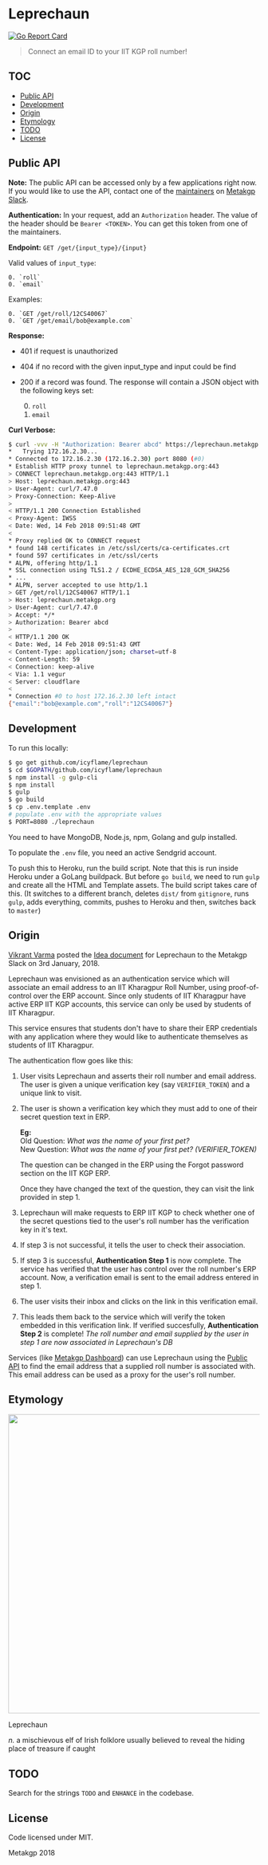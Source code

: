 # Leprechaun

[![Go Report Card](https://goreportcard.com/badge/github.com/icyflame/leprechaun)](https://goreportcard.com/report/github.com/icyflame/leprechaun)
> Connect an email ID to your IIT KGP roll number!

## TOC
- [Public API](#public-api)
- [Development](#development)
- [Origin](#origin)
- [Etymology](#etymology)
- [TODO](#todo)
- [License](#license)

## Public API

**Note:** The public API can be accessed only by a few applications right now.
If you would like to use the API, contact one of the
[maintainers](https://wiki.metakgp.org/w/Metakgp:Governance#Current_maintainers)
on [Metakgp Slack](https://metakgp.slack.com).

**Authentication:** In your request, add an `Authorization` header. The
value of the header should be `Bearer <TOKEN>`. You can get this token from one
of the maintainers.

**Endpoint:** `GET /get/{input_type}/{input}`

Valid values of `input_type`:

	0. `roll`
	0. `email`

Examples:

	0. `GET /get/roll/12CS40067`
	0. `GET /get/email/bob@example.com`

**Response:** 

- 401 if request is unauthorized
- 404 if no record with the given input_type and input could be find
- 200 if a record was found. The response will contain a JSON object with the following keys set:

	0. `roll`
	0. `email`

**Curl Verbose:**

```sh
$ curl -vvv -H "Authorization: Bearer abcd" https://leprechaun.metakgp.org/get/roll/12CS40067
*   Trying 172.16.2.30...
* Connected to 172.16.2.30 (172.16.2.30) port 8080 (#0)
* Establish HTTP proxy tunnel to leprechaun.metakgp.org:443
> CONNECT leprechaun.metakgp.org:443 HTTP/1.1
> Host: leprechaun.metakgp.org:443
> User-Agent: curl/7.47.0
> Proxy-Connection: Keep-Alive
>
< HTTP/1.1 200 Connection Established
< Proxy-Agent: IWSS
< Date: Wed, 14 Feb 2018 09:51:48 GMT
<
* Proxy replied OK to CONNECT request
* found 148 certificates in /etc/ssl/certs/ca-certificates.crt
* found 597 certificates in /etc/ssl/certs
* ALPN, offering http/1.1
* SSL connection using TLS1.2 / ECDHE_ECDSA_AES_128_GCM_SHA256
* ...
* ALPN, server accepted to use http/1.1
> GET /get/roll/12CS40067 HTTP/1.1
> Host: leprechaun.metakgp.org
> User-Agent: curl/7.47.0
> Accept: */*
> Authorization: Bearer abcd
>
< HTTP/1.1 200 OK
< Date: Wed, 14 Feb 2018 09:51:43 GMT
< Content-Type: application/json; charset=utf-8
< Content-Length: 59
< Connection: keep-alive
< Via: 1.1 vegur
< Server: cloudflare
<
* Connection #0 to host 172.16.2.30 left intact
{"email":"bob@example.com","roll":"12CS40067"}
```

## Development

To run this locally:

```sh
$ go get github.com/icyflame/leprechaun
$ cd $GOPATH/github.com/icyflame/leprechaun
$ npm install -g gulp-cli
$ npm install
$ gulp
$ go build
$ cp .env.template .env
# populate .env with the appropriate values
$ PORT=8080 ./leprechaun
```

You need to have MongoDB, Node.js, npm, Golang and gulp installed.

To populate the `.env` file, you need an active Sendgrid account.

To push this to Heroku, run the build script. Note that this is run inside
Heroku under a GoLang buildpack. But before `go build`, we need to run `gulp`
and create all the HTML and Template assets. The build script takes care of
this. (It switches to a different branch, deletes `dist/` from `gitignore`, runs
`gulp`, adds everything, commits, pushes to Heroku and then, switches back to
`master`)

## Origin

[Vikrant Varma](https://github.com/amrav) posted the [Idea
document](https://paper.dropbox.com/doc/Leprechaun-BK0eQTGGvMLbVoor4L0dJ) for
Leprechaun to the Metakgp Slack on 3rd January, 2018.

Leprechaun was envisioned as an authentication service which will associate an
email address to an IIT Kharagpur Roll Number, using proof-of-control over the
ERP account. Since only students of IIT Kharagpur have active ERP IIT KGP
accounts, this service can only be used by students of IIT Kharagpur.

This service ensures that students don't have to share their ERP credentials
with any application where they would like to authenticate themselves as
students of IIT Kharagpur.

The authentication flow goes like this:

1. User visits Leprechaun and asserts their roll number and email address. The
   user is given a unique verification key (say `VERIFIER_TOKEN`) and a unique
   link to visit.
2. The user is shown a verification key which they must add to one of their
   secret question text in ERP.

   **Eg:**  
   Old Question: _What was the name of your first pet?_  
   New Question: _What was the name of your first pet? (VERIFIER_TOKEN)_ 

   The question can be changed in the ERP using the Forgot password section on the
   IIT KGP ERP.

   Once they have changed the text of the question, they can visit the link
   provided in step 1.
3. Leprechaun will make requests to ERP IIT KGP to check whether one of the
   secret questions tied to the user's roll number has the verification key in
   it's text.
4. If step 3 is not successful, it tells the user to check their association.
5. If step 3 is successful, **Authentication Step 1** is now complete. The service
   has verified that the user has control over the roll number's ERP account.
   Now, a verification email is sent to the email address entered in step 1.
6. The user visits their inbox and clicks on the link in this verification
   email.
7. This leads them back to the service which will verify the token embedded in
   this verification link. If verified succesfully, **Authentication Step 2** is
   complete! _The roll number and email supplied by the user in step 1 are now
   associated in Leprechaun's DB_

Services (like [Metakgp Dashboard](https://github.com/metakgp/dashboard-beta))
can use Leprechaun using the [Public API](#public-api) to find the email address
that a supplied roll number is associated with. This email address can be used
as a proxy for the user's roll number.

## Etymology

<img src="public/leprechaun.png" height="600" />

Leprechaun

_n._ a mischievous elf of Irish folklore usually believed to reveal the
hiding place of treasure if caught

## TODO

Search for the strings `TODO` and `ENHANCE` in the codebase.

## License

Code licensed under MIT.

Metakgp 2018
